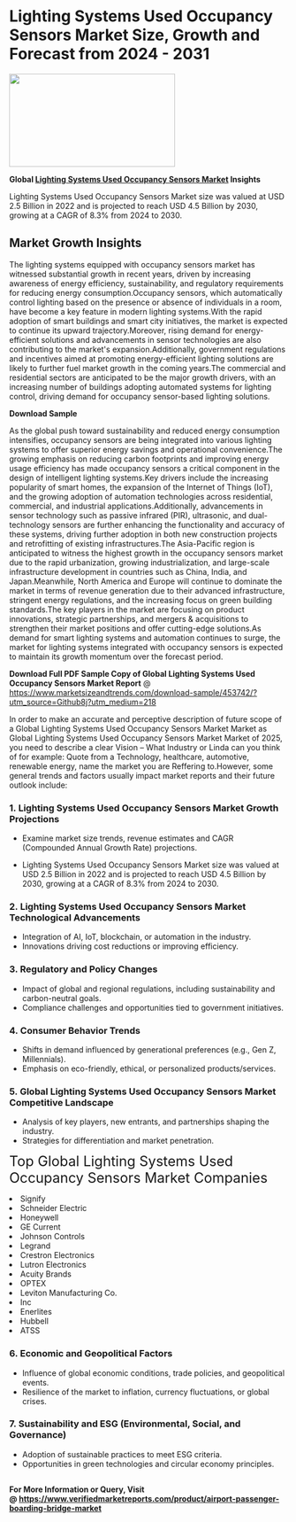 <H1>Lighting Systems Used Occupancy Sensors Market Size, Growth and Forecast from 2024 - 2031</H1><img class="aligncenter size-medium wp-image-584254" src="https://thirdeyenews.in/wp-content/uploads/2024/09/Global-Market-Research-300x168.jpeg" alt="" width="300" height="168" /><p><strong>Global&nbsp;<a href="https://www.marketsizeandtrends.com/download-sample/453742/?utm_source=Github8j?utm_medium=218">Lighting Systems Used Occupancy Sensors Market</a> Insights</strong></p><p>Lighting Systems Used Occupancy Sensors Market size was valued at USD 2.5 Billion in 2022 and is projected to reach USD 4.5 Billion by 2030, growing at a CAGR of 8.3% from 2024 to 2030.</p><p><h2>Market Growth Insights</h2> <p>The lighting systems equipped with occupancy sensors market has witnessed substantial growth in recent years, driven by increasing awareness of energy efficiency, sustainability, and regulatory requirements for reducing energy consumption.Occupancy sensors, which automatically control lighting based on the presence or absence of individuals in a room, have become a key feature in modern lighting systems.With the rapid adoption of smart buildings and smart city initiatives, the market is expected to continue its upward trajectory.Moreover, rising demand for energy-efficient solutions and advancements in sensor technologies are also contributing to the market's expansion.Additionally, government regulations and incentives aimed at promoting energy-efficient lighting solutions are likely to further fuel market growth in the coming years.The commercial and residential sectors are anticipated to be the major growth drivers, with an increasing number of buildings adopting automated systems for lighting control, driving demand for occupancy sensor-based lighting solutions.</p> <p><strong>Download Sample</strong></p> <p>As the global push toward sustainability and reduced energy consumption intensifies, occupancy sensors are being integrated into various lighting systems to offer superior energy savings and operational convenience.The growing emphasis on reducing carbon footprints and improving energy usage efficiency has made occupancy sensors a critical component in the design of intelligent lighting systems.Key drivers include the increasing popularity of smart homes, the expansion of the Internet of Things (IoT), and the growing adoption of automation technologies across residential, commercial, and industrial applications.Additionally, advancements in sensor technology such as passive infrared (PIR), ultrasonic, and dual-technology sensors are further enhancing the functionality and accuracy of these systems, driving further adoption in both new construction projects and retrofitting of existing infrastructures.The Asia-Pacific region is anticipated to witness the highest growth in the occupancy sensors market due to the rapid urbanization, growing industrialization, and large-scale infrastructure development in countries such as China, India, and Japan.Meanwhile, North America and Europe will continue to dominate the market in terms of revenue generation due to their advanced infrastructure, stringent energy regulations, and the increasing focus on green building standards.The key players in the market are focusing on product innovations, strategic partnerships, and mergers & acquisitions to strengthen their market positions and offer cutting-edge solutions.As demand for smart lighting systems and automation continues to surge, the market for lighting systems integrated with occupancy sensors is expected to maintain its growth momentum over the forecast period.</p> <p><span class=""><strong>Download Full PDF Sample Copy of Global Lighting Systems Used Occupancy Sensors Market Report</strong> @ <a href="https://www.marketsizeandtrends.com/download-sample/453742/?utm_source=Github8j?utm_medium=218" target="_blank">https://www.marketsizeandtrends.com/download-sample/453742/?utm_source=Github8j?utm_medium=218</a></span></p><p>In order to make an accurate and perceptive description of future scope of a Global&nbsp;Lighting Systems Used Occupancy Sensors Market Market as Global&nbsp;Lighting Systems Used Occupancy Sensors Market Market of 2025, you need to describe a clear Vision &ndash; What Industry or Linda can you think of for example: Quote from a Technology, healthcare, automotive, renewable energy, name the market you are Reffering to.However, some general trends and factors usually impact market reports and their future outlook include:</p><h3>1.&nbsp;<strong>Lighting Systems Used Occupancy Sensors Market Growth Projections</strong></h3><ul><li>Examine market size trends, revenue estimates and CAGR (Compounded Annual Growth Rate) projections.</li><li><p>Lighting Systems Used Occupancy Sensors Market size was valued at USD 2.5 Billion in 2022 and is projected to reach USD 4.5 Billion by 2030, growing at a CAGR of 8.3% from 2024 to 2030.</p></li></ul><h3>2.&nbsp;<strong>Lighting Systems Used Occupancy Sensors Market Technological Advancements</strong></h3><ul><li>Integration of AI, IoT, blockchain, or automation in the industry.</li><li>Innovations driving cost reductions or improving efficiency.</li></ul><h3>3.&nbsp;<strong>Regulatory and Policy Changes</strong></h3><ul><li>Impact of global and regional regulations, including sustainability and carbon-neutral goals.</li><li>Compliance challenges and opportunities tied to government initiatives.</li></ul><h3>4.&nbsp;<strong>Consumer Behavior Trends</strong></h3><ul><li>Shifts in demand influenced by generational preferences (e.g., Gen Z, Millennials).</li><li>Emphasis on eco-friendly, ethical, or personalized products/services.</li></ul><h3>5.&nbsp;<strong>Global Lighting Systems Used Occupancy Sensors Market Competitive Landscape</strong></h3><ul><li>Analysis of key players, new entrants, and partnerships shaping the industry.</li><li>Strategies for differentiation and market penetration.</li></ul><p data-pm-slice="1 1 []"><span style="color: inherit; font-family: inherit; font-size: 25px;">Top Global Lighting Systems Used Occupancy Sensors Market Companies</span></p><div class="" data-test-id=""><p><li>Signify</li><li> Schneider Electric</li><li> Honeywell</li><li> GE Current</li><li> Johnson Controls</li><li> Legrand</li><li> Crestron Electronics</li><li> Lutron Electronics</li><li> Acuity Brands</li><li> OPTEX</li><li> Leviton Manufacturing Co.</li><li> Inc</li><li> Enerlites</li><li> Hubbell</li><li> ATSS</li></p></div><h3>6.&nbsp;<strong>Economic and Geopolitical Factors</strong></h3><ul><li>Influence of global economic conditions, trade policies, and geopolitical events.</li><li>Resilience of the market to inflation, currency fluctuations, or global crises.</li></ul><h3>7.&nbsp;<strong>Sustainability and ESG (Environmental, Social, and Governance)</strong></h3><ul><li>Adoption of sustainable practices to meet ESG criteria.</li><li>Opportunities in green technologies and circular economy principles.</li></ul><h2><strong style="font-size: 14px;">For More Information or Query, Visit @&nbsp;</strong><a style="background-color: #ffffff; font-size: 14px;" href="https://www.marketsizeandtrends.com/report/lighting-systems-used-occupancy-sensors-market/" target="_blank">https://www.verifiedmarketreports.com/product/airport-passenger-boarding-bridge-market</a></h2>